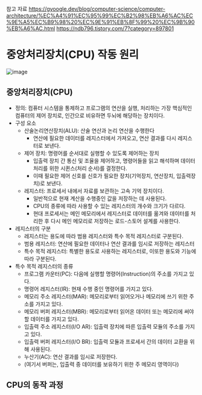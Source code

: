 참고 자료
https://gyoogle.dev/blog/computer-science/computer-architecture/%EC%A4%91%EC%95%99%EC%B2%98%EB%A6%AC%EC%9E%A5%EC%B9%98%20%EC%9E%91%EB%8F%99%20%EC%9B%90%EB%A6%AC.html
https://ndb796.tistory.com/7?category=897801

# 중앙처리장치(CPU) 작동 원리

![image](https://user-images.githubusercontent.com/24373728/165308543-45ae6ebd-1865-49cb-b2ed-defc5aa115a6.png)


## 중앙처리장치(CPU)
- 정의: 컴퓨터 시스템을 통제하고 프로그램의 연산을 실행, 처리하는 가장 핵심적인 컴퓨터의 제어 장치로, 인간으로 비유하면 두뇌에 해당하는 장치이다.
- 구성 요소
  - 산술논리연산장치(ALU): 산술 연산과 논리 연산을 수행한다
    - 연산에 필요한 데이터를 레지스터에서 가져오고, 연산 결과를 다시 레지스터로 보낸다.
  - 제어 장치: 명령어를 순서대로 실행할 수 있도록 제어하는 장치
    - 입출력 장치 간 통신 및 조율을 제어하고, 명령어들을 읽고 해석하며 데이터 처리를 위한 시퀸스(처리 순서)를 결정한다.
    - 이때 필요한 제어 신호를 신호가 필요한 장치(기억장치, 연산장치, 입출력장치)로 보낸다.
  - 레지스터: 프로세서 내에서 자료를 보관하는 고속 기억 장치이다.
    - 일반적으로 현재 계산을 수행중인 값을 저장하는 데 사용된다.
    - CPU의 종류에 따라 사용할 수 있는 레지스터의 개수와 크기가 다르다.
    - 현대 프로세서는 메인 메모리에서 레지스터로 데이터를 옮겨와 데이터를 처리한 후 다시 메인 메모리로 저장하는 로드-스토어 설계를 사용한다.
- 레지스터의 구분
  - 레지스터는 용도에 따라 범용 레지스터와 특수 목적 레지스터로 구분된다.
  - 범용 레지스터: 연산에 필요한 데이터나 연산 결과를 임시로 저장하는 레지스터
  - 특수 목적 레지스터: 특별한 용도로 사용하는 레지스터로, 이또한 용도와 기능에 따라 구분된다.
- 특수 목적 레지스터의 종류
  - 프로그램 카운터(PC): 다음에 실행할 명령어(Instruction)의 주소를 가지고 있다.
  - 명령어 레지스터(IR): 현재 수행 중인 명령어를 가지고 있다.
  - 메모리 주소 레지스터(MAR): 메모리로부터 읽어오거나 메모리에 쓰기 위한 주소를 가지고 있다.
  - 메모리 버퍼 레지스터(MBR): 메모리로부터 읽어온 데이터 또는 메모리에 써야할 데이터를 가지고 있다.
  - 입출력 주소 레지스터(I/O AR): 입출력 장치에 따른 입출력 모듈의 주소를 가지고 있다.
  - 입출력 버퍼 레지스터(I/O BR): 입출력 모듈과 프로세서 간의 데이터 교환을 위해 사용된다.
  - 누산기(AC): 연산 결과를 임시로 저장한다.
  * (여기서 버퍼는, 입출력 중 데이터를 보유하기 위한 주 메모리 영역이다)

## CPU의 동작 과정
